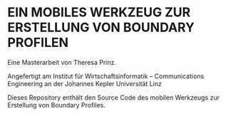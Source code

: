 # EIN MOBILES WERKZEUG ZUR ERSTELLUNG VON BOUNDARY PROFILEN
Eine Masterarbeit von Theresa Prinz.

Angefertigt am Institut für Wirtschaftsinformatik – Communications Engineering an der Johannes Kepler Universität Linz

Dieses Repository enthält den Source Code des mobilen Werkzeugs zur Erstellung von Boundary Profiles.


